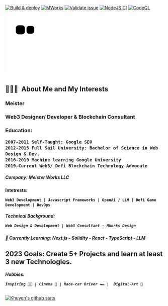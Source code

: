 [![Build & deploy](https://github.com/mworks-proj/mworks-app/actions/workflows/build-deploy.yml/badge.svg)](https://github.com/mworks-proj/mworks-app/actions/workflows/build-deploy.yml)
[![MWorks](https://github.com/mworks-proj/mworks-proj/actions/workflows/main.yml/badge.svg)](https://github.com/mworks-proj/mworks-proj/actions/workflows/main.yml)
[![Validate issue](https://github.com/vercel/next.js/actions/workflows/issue_validator.yml/badge.svg)](https://github.com/vercel/next.js/actions/workflows/issue_validator.yml)
[![NodeJS CI](https://github.com/primefaces/primereact/actions/workflows/node.js.yml/badge.svg)](https://github.com/primefaces/primereact/actions/workflows/node.js.yml)
[![CodeQL](https://github.com/coinbase/coinbase-wallet-sdk/actions/workflows/codeql-analysis.yml/badge.svg)](https://github.com/coinbase/coinbase-wallet-sdk/actions/workflows/codeql-analysis.yml)

![mworks-proj](https://github.com/mworks-proj/mworks-proj/blob/output/github-contribution-grid-snake.svg)



<h2> 👨🏽‍💻 &nbsp;About Me and My Interests</h2>

<h3>Meister</h3>
<h3>Web3 Designer/ Developer &amp; Blockchain Consultant</h3>
<h3>Education:
  
    2007-2011 Self-Taught: Google SEO
    2012-2015 Full Sail University: Bachelor of Science in Web Design & Dev.
    2016-2019 Machine learning Google University 
    2019-Current Web3/ Defi Blockchain Technology Advocate 
</h3>  
<h5>Company: Meister Works LLC</h5>

<h4>Intetrests:
  
    Web3 Development | Javascript Frameworks | OpenAi / LLM | Defi Game Development | DevOps
  </h4>

<h5>Technical Background:
  
    Web Design & Development | Web3 Consultant - MWorks Design
  
</h5> 

  
<h5>📜 Currently Learning: <b>Next.js - Solidity - React - TypeScript - LLM</b>
</h5>
<h2>2023 Goals: Create 5+ Projects and learn at least 3 new Technologies.</h2>
<h5>Hobbies:

    Inspiring 🫵🏽 | Cinema 🎥 | Race-car Driver 🏎️ |  Digital-Art 🎨
</h5>



[![Khuyen's github stats](https://github-readme-stats.vercel.app/api?username=mworks-proj&count_private=true&show_icons=true&theme=chartreuse-dark&hide_rank=false)](https://github.com/mworks-proj/github-readme-stats)





